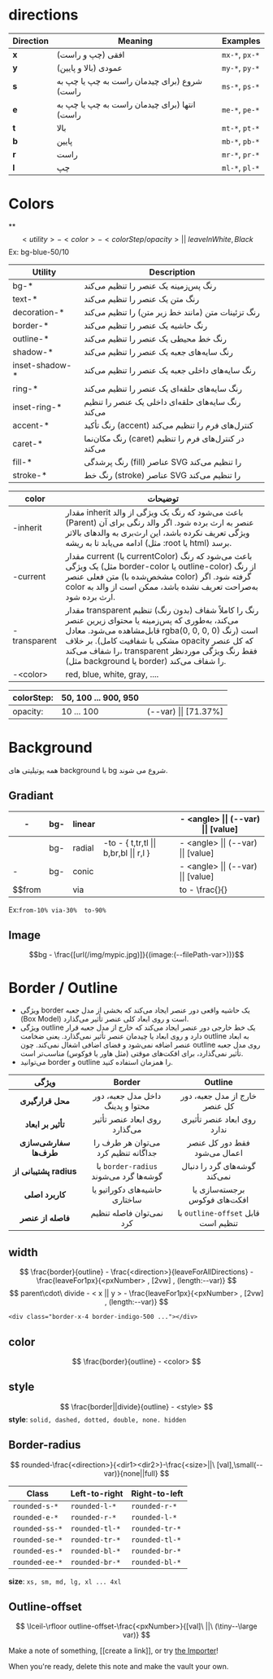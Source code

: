 # directions
| Direction | Meaning                                      | Examples       |
| --------- | -------------------------------------------- | -------------- |
| **x**     | افقی (چپ و راست)                             | `mx-*`, `px-*` |
| **y**     | عمودی (بالا و پایین)                         | `my-*`, `py-*` |
| **s**     | شروع (برای چیدمان راست به چپ یا چپ به راست)  | `ms-*`, `ps-*` |
| **e**     | انتها (برای چیدمان راست به چپ یا چپ به راست) | `me-*`, `pe-*` |
| **t**     | بالا                                         | `mt-*`, `pt-*` |
| **b**     | پایین                                        | `mb-*`, `pb-*` |
| **r**     | راست                                         | `mr-*`, `pr-*` |
| **l**     | چپ                                           | `ml-*`, `pl-*` |

# Colors
 **$$ <utility> - <color> - <colorStep/opacity> || \ leaveInWhite,Black $$
Ex: bg-blue-50/10

| Utility        | Description                                           |
| -------------- | ----------------------------------------------------- |
| bg-*           | رنگ پس‌زمینه یک عنصر را تنظیم می‌کند                  |
| text-*         | رنگ متن یک عنصر را تنظیم می‌کند                       |
| decoration-*   | رنگ تزئینات متن (مانند خط زیر متن) را تنظیم می‌کند    |
| border-*       | رنگ حاشیه یک عنصر را تنظیم می‌کند                     |
| outline-*      | رنگ خط محیطی یک عنصر را تنظیم می‌کند                  |
| shadow-*       | رنگ سایه‌های جعبه یک عنصر را تنظیم می‌کند             |
| inset-shadow-* | رنگ سایه‌های داخلی جعبه یک عنصر را تنظیم می‌کند       |
| ring-*         | رنگ سایه‌های حلقه‌ای یک عنصر را تنظیم می‌کند          |
| inset-ring-*   | رنگ سایه‌های حلقه‌ای داخلی یک عنصر را تنظیم می‌کند    |
| accent-*       | رنگ تأکید (accent) کنترل‌های فرم را تنظیم می‌کند      |
| caret-*        | رنگ مکان‌نما (caret) در کنترل‌های فرم را تنظیم می‌کند |
| fill-*         | رنگ پرشدگی (fill) عناصر SVG را تنظیم می‌کند           |
| stroke-*       | رنگ خط (stroke) عناصر SVG را تنظیم می‌کند             |

| color        | توضیحات                                                                                                                                                                                                                                                                                                  |
| ------------ | -------------------------------------------------------------------------------------------------------------------------------------------------------------------------------------------------------------------------------------------------------------------------------------------------------- |
| -inherit     | مقدار inherit باعث می‌شود که رنگ یک ویژگی  از والد (Parent) عنصر به ارث برده شود. اگر والد رنگی برای آن ویژگی تعریف نکرده باشد، این ارث‌بری به والدهای بالاتر ادامه می‌یابد تا به ریشه (مثل :root یا html) برسد.                                                                                         |
| -current     | مقدار current (یا currentColor) باعث می‌شود که رنگ یک ویژگی (مثل border-color یا outline-color) از رنگ متن فعلی عنصر (مشخص‌شده با color) گرفته شود. اگر color به‌صراحت تعریف نشده باشد، ممکن است از والد به ارث برده شود.                                                                                |
| -transparent | مقدار transparent رنگ را کاملاً شفاف (بدون رنگ) تنظیم می‌کند، به‌طوری که پس‌زمینه یا محتوای زیرین عنصر قابل‌مشاهده می‌شود. معادل rgba(0, 0, 0, 0) است (رنگ مشکی با شفافیت کامل). بر خلاف opacity که کل عنصر را شفاف می‌کند، transparent فقط رنگ ویژگی موردنظر (مثل background یا border) را شفاف می‌کند. |
| -\<color>    | red, blue, white, gray, ....                                                                                                                                                                                                                                                                             |

| colorStep: | 50, 100 ... 900, 950 |                        |
| ---------- | -------------------- | ---------------------- |
| opacity:   | 10 ... 100           | (--var) \|\| \[71.37%] |

# Background
همه یوتیلیتی های background با bg شروع می شوند.
## Gradiant
| -   | bg- | linear |                                         | - \<angle> \|\| (--var) \|\| [value] |
| --- | --- | ------ | --------------------------------------- | ------------------------------------ |
|     | bg- | radial | -to - { t,tr,tl \|\| b,br,bl \|\| r,l } | - \<angle> \|\| (--var) \|\| [value] |
| -   | bg- | conic  |                                         | - \<angle> \|\| (--var) \|\| [value] |
$$from || via || to - \frac{<color>}{<percentage>} || \frac{(--var)}{<angle>}$$
Ex:`from-10% via-30%  to-90%`
## Image
$$bg - \frac{[url(/img/mypic.jpg)]}{(image:(--filePath-var>))}$$
# Border / Outline
- ویژگی border یک حاشیه واقعی دور عنصر ایجاد می‌کند که بخشی از مدل جعبه (Box Model) است و روی ابعاد کلی عنصر تأثیر می‌گذارد.
- ویژگی outline یک خط خارجی دور عنصر ایجاد می‌کند که خارج از مدل جعبه قرار دارد و روی ابعاد یا چیدمان عنصر تأثیر نمی‌گذارد. یعنی ضخامت outline به ابعاد عنصر اضافه نمی‌شود و فضای اضافی اشغال نمی‌کند. چون outline روی مدل جعبه تأثیر نمی‌گذارد، برای افکت‌های موقتی (مثل هاور یا فوکوس) مناسب‌تر است.
- می‌توانید border و outline را همزمان استفاده کنید.

|         ویژگی          |                 Border                 |              Outline               |
| :--------------------: | :------------------------------------: | :--------------------------------: |
|    **محل قرارگیری**    |    داخل مدل جعبه، دور محتوا و پدینگ    |   خارج از مدل جعبه، دور کل عنصر    |
|   **تأثیر بر ابعاد**   |     روی ابعاد عنصر تأثیر می‌گذارد      |    روی ابعاد عنصر تأثیری ندارد     |
| **سفارشی‌سازی طرف‌ها** |  می‌توان هر طرف را جداگانه تنظیم کرد   |    فقط دور کل عنصر اعمال می‌شود    |
| **پشتیبانی از radius** | با `border-radius` گوشه‌ها گرد می‌شوند |   گوشه‌های گرد را دنبال نمی‌کند    |
|    **کاربرد اصلی**     |     حاشیه‌های دکوراتیو یا ساختاری      |   برجسته‌سازی یا افکت‌های فوکوس    |
|   **فاصله از عنصر**    |        نمی‌توان فاصله تنظیم کرد        | با `outline-offset` قابل تنظیم است |
## width
$$ \frac{border}{outline} - \frac{<direction>}{leaveForAllDirections} - \frac{leaveFor1px}{<pxNumber> ,  [2vw]  , (length:--var)} $$
$$ parent\cdot\ divide - < x || y > -  \frac{leaveFor1px}{<pxNumber> ,  [2vw]  , (length:--var)} $$
```
<div class="border-x-4 border-indigo-500 ..."></div>
```
## color
$$ \frac{border}{outline} - <color> $$
## style
$$ \frac{border||divide}{outline} - <style> $$
**style**: `solid, dashed, dotted, double, none. hidden`
## Border-radius
$$ rounded-\frac{<direction>}{<dir1><dir2>}-\frac{<size>||\ [val],\small(--var)}{none||full} $$

|Class|Left-to-right|Right-to-left|
| --- | --- | --- |
|`rounded-s-*`|`rounded-l-*`|`rounded-r-*`|
|`rounded-e-*`|`rounded-r-*`|`rounded-l-*`|
|`rounded-ss-*`|`rounded-tl-*`|`rounded-tr-*`|
|`rounded-se-*`|`rounded-tr-*`|`rounded-tl-*`|
|`rounded-es-*`|`rounded-bl-*`|`rounded-br-*`|
|`rounded-ee-*`|`rounded-br-*`|`rounded-bl-*`|

**size**: `xs, sm, md, lg, xl ... 4xl`
## Outline-offset
$$ \lceil-\rfloor outline-offset-\frac{<pxNumber>}{[val]\ ||\ (\tiny--\large var)} $$

Make a note of something, [[create a link]], or try [the Importer](https://help.obsidian.md/Plugins/Importer)!

When you're ready, delete this note and make the vault your own.